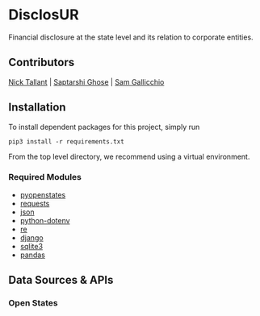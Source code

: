 # DisclosUR
Financial disclosure at the state level and its relation to corporate entities.

## Contributors

[Nick Tallant](https://github.com/ndtallant) | [Saptarshi Ghose](https://github.com/saptarshighose) |  [Sam Gallicchio](https://github.com/SRGallicchio)

## Installation
To install dependent packages for this project, simply run

```
pip3 install -r requirements.txt
```

From the top level directory, we recommend using a virtual environment.

### Required Modules

* [pyopenstates](http://docs.openstates.org/projects/pyopenstates/en/latest/pyopenstates%20module.html)
* [requests](http://docs.python-requests.org/en/master/)
* [json](https://docs.python.org/3/library/json.html)
* [python-dotenv](https://github.com/theskumar/python-dotenv)
* [re](https://docs.python.org/3/library/re.html)
* [django](https://www.djangoproject.com/)
* [sqlite3](https://docs.python.org/3/library/sqlite3.html)
* [pandas](https://pandas.pydata.org/)

## Data Sources & APIs

### Open States
